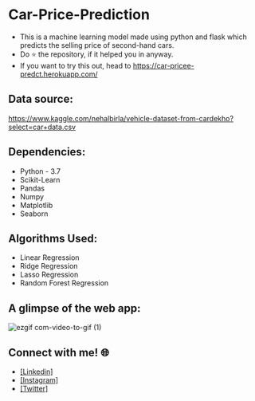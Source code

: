 # Car-Price-Prediction
* This is a machine learning model made using python and flask which predicts the selling price of second-hand cars.
* Do ⭐ the repository, if it helped you in anyway.
* If you want to try this out, head to https://car-pricee-predct.herokuapp.com/

## Data source:
https://www.kaggle.com/nehalbirla/vehicle-dataset-from-cardekho?select=car+data.csv

## Dependencies:
* Python - 3.7
* Scikit-Learn
* Pandas
* Numpy
* Matplotlib
* Seaborn

## Algorithms Used:
* Linear Regression
* Ridge Regression
* Lasso Regression
* Random Forest Regression


## A glimpse of the web app:
![ezgif com-video-to-gif (1)](https://user-images.githubusercontent.com/49580063/111056632-85d99980-84a6-11eb-8134-d431672dc425.gif)


## Connect with me! 🌐
- [[Linkedin]](bit.ly/3xNkOzO)
- [[Instagram]](bit.ly/3eTGyRT)
- [[Twitter]](bit.ly/3aWT16g)
